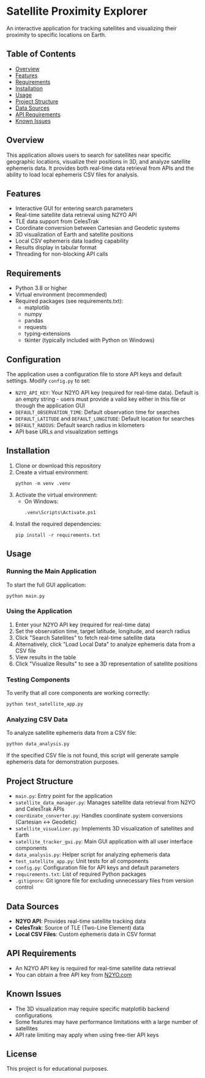 # Satellite Proximity Explorer

An interactive application for tracking satellites and visualizing their proximity to specific locations on Earth.

## Table of Contents
- [Overview](#overview)
- [Features](#features)
- [Requirements](#requirements)
- [Installation](#installation)
- [Usage](#usage)
- [Project Structure](#project-structure)
- [Data Sources](#data-sources)
- [API Requirements](#api-requirements)
- [Known Issues](#known-issues)

## Overview
This application allows users to search for satellites near specific geographic locations, visualize their positions in 3D, and analyze satellite ephemeris data. It provides both real-time data retrieval from APIs and the ability to load local ephemeris CSV files for analysis.

## Features
- Interactive GUI for entering search parameters
- Real-time satellite data retrieval using N2YO API
- TLE data support from CelesTrak
- Coordinate conversion between Cartesian and Geodetic systems
- 3D visualization of Earth and satellite positions
- Local CSV ephemeris data loading capability
- Results display in tabular format
- Threading for non-blocking API calls

## Requirements
- Python 3.8 or higher
- Virtual environment (recommended)
- Required packages (see requirements.txt):
  - matplotlib
  - numpy
  - pandas
  - requests
  - typing-extensions
  - tkinter (typically included with Python on Windows)
  
## Configuration
The application uses a configuration file to store API keys and default settings. Modify `config.py` to set:

- `N2YO_API_KEY`: Your N2YO API key (required for real-time data). Default is an empty string - users must provide a valid key either in this file or through the application GUI
- `DEFAULT_OBSERVATION_TIME`: Default observation time for searches
- `DEFAULT_LATITUDE` and `DEFAULT_LONGITUDE`: Default location for searches
- `DEFAULT_RADIUS`: Default search radius in kilometers
- API base URLs and visualization settings

## Installation
1. Clone or download this repository
2. Create a virtual environment:
   ```
   python -m venv .venv
   ```
3. Activate the virtual environment:
   - On Windows:
     ```
     .venv\Scripts\Activate.ps1
     ```
4. Install the required dependencies:
   ```
   pip install -r requirements.txt
   ```

## Usage

### Running the Main Application
To start the full GUI application:
```
python main.py
```

### Using the Application
1. Enter your N2YO API key (required for real-time data)
2. Set the observation time, target latitude, longitude, and search radius
3. Click "Search Satellites" to fetch real-time satellite data
4. Alternatively, click "Load Local Data" to analyze ephemeris data from a CSV file
5. View results in the table
6. Click "Visualize Results" to see a 3D representation of satellite positions

### Testing Components
To verify that all core components are working correctly:
```
python test_satellite_app.py
```

### Analyzing CSV Data
To analyze satellite ephemeris data from a CSV file:
```
python data_analysis.py
```
If the specified CSV file is not found, this script will generate sample ephemeris data for demonstration purposes.

## Project Structure
- `main.py`: Entry point for the application
- `satellite_data_manager.py`: Manages satellite data retrieval from N2YO and CelesTrak APIs
- `coordinate_converter.py`: Handles coordinate system conversions (Cartesian ↔ Geodetic)
- `satellite_visualizer.py`: Implements 3D visualization of satellites and Earth
- `satellite_tracker_gui.py`: Main GUI application with all user interface components
- `data_analysis.py`: Helper script for analyzing ephemeris data
- `test_satellite_app.py`: Unit tests for all components
- `config.py`: Configuration file for API keys and default parameters
- `requirements.txt`: List of required Python packages
- `.gitignore`: Git ignore file for excluding unnecessary files from version control

## Data Sources
- **N2YO API**: Provides real-time satellite tracking data
- **CelesTrak**: Source of TLE (Two-Line Element) data
- **Local CSV Files**: Custom ephemeris data in CSV format

## API Requirements
- An N2YO API key is required for real-time satellite data retrieval
- You can obtain a free API key from [N2YO.com](https://www.n2yo.com/api/)

## Known Issues
- The 3D visualization may require specific matplotlib backend configurations
- Some features may have performance limitations with a large number of satellites
- API rate limiting may apply when using free-tier API keys

## License
This project is for educational purposes.